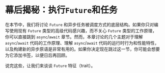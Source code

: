 # 幕后揭秘：执行`Future`和任务

在本节中，我们将讨论 `Future` 和异步任务被调度方式的底层结构。如果你只对编写使用现有 `Future` 类型的高级代码感兴趣，而不关心 `Future` 类型的工作原理，你可以直接跳到 `async`/`await` 章节。然而，本章讨论的几个主题对于理解 `async`/`await` 代码的工作原理、理解 `async`/`await` 代码的运行时行为和性能特性，以及构建新的异步原语是非常有用的。如果你决定现在跳过这一节，你可能会想要为它添加书签，以便日后再回顾。

说完这些，让我们来谈谈 `Future` 特征（trait）。
